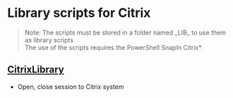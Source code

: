 # Library scripts for Citrix

> Note: The scripts must be stored in a folder named \_LIB_ to use them as library scripts
> <br>The use of the scripts requires the PowerShell SnapIn Citrix*.

## [CitrixLibrary](./CitrixLibrary.ps1)

+ Open, close session to Citrix system